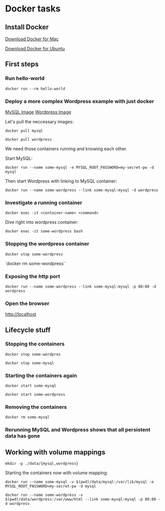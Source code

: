 # Docker tasks

## Install Docker
[Download Docker for Mac](https://store.docker.com/editions/community/docker-ce-desktop-mac)

[Download Docker for Ubuntu](https://store.docker.com/editions/community/docker-ce-server-ubuntu)

## First steps

### Run hello-world
`docker run --rm hello-world`

### Deploy a more complex Wordpress example with just docker
[MySQL Image](https://hub.docker.com/_/mysql/)
[Wordpress Image](https://hub.docker.com/_/wordpress/)

Let's pull the neccessary images:

`docker pull mysql`

`docker pull wordpress`

We need those containers running and knowing each other.

Start MySQL:

`docker run --name some-mysql -e MYSQL_ROOT_PASSWORD=my-secret-pw -d mysql`

Then start Wordpress with linking to MySQL container:

`docker run --name some-wordpress --link some-mysql:mysql -d wordpress`

### Investigate a running container
`docker exec -it <container-name> <command>`

Dive right into wordpress container:

`docker exec -it some-wordpress bash`

### Stopping the wordpress container

`docker stop some-wordpress`

`docker rm some-wordpress``

### Exposing the http port 

`docker run --name some-wordpress --link some-mysql:mysql -p 80:80 -d wordpress`

### Open the browser

[http://localhost](http://localhost)

## Lifecycle stuff

### Stopping the containers

`docker stop some-wordpres`

`docker stop some-mysql`

### Starting the containers again

`docker start some-mysql`

`docker start some-wordpress`

### Removing the containers

`docker rm some-mysql`

### Rerunning MySQL and Wordpress shows that all persistent data has gone

## Working with volume mappings

`mkdir -p ./data/{mysql,wordpress}`

Starting the containers now with volume mapping:

`docker run --name some-mysql -v $(pwd)/data/mysql:/var/lib/mysql -e MYSQL_ROOT_PASSWORD=my-secret-pw -d mysql`

`docker run --name some-wordpress -v $(pwd)/data/wordpress:/var/www/html --link some-mysql:mysql -p 80:80 -d wordpress`


